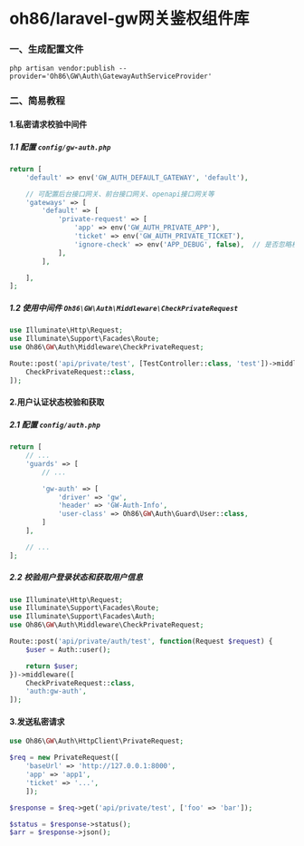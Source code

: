 # oh86/laravel-gw网关鉴权组件库

### 一、生成配置文件
```shell
php artisan vendor:publish --provider='Oh86\GW\Auth\GatewayAuthServiceProvider'
```

### 二、简易教程

#### 1.私密请求校验中间件

##### 1.1 配置 `config/gw-auth.php`
```php
return [
    'default' => env('GW_AUTH_DEFAULT_GATEWAY', 'default'),

    // 可配置后台接口网关、前台接口网关、openapi接口网关等
    'gateways' => [
        'default' => [
            'private-request' => [
                'app' => env('GW_AUTH_PRIVATE_APP'),
                'ticket' => env('GW_AUTH_PRIVATE_TICKET'),
                'ignore-check' => env('APP_DEBUG', false),  // 是否忽略校验，缺省是false
            ],
        ],

    ],
];
```

##### 1.2 使用中间件 `Oh86\GW\Auth\Middleware\CheckPrivateRequest`
```php
use Illuminate\Http\Request;
use Illuminate\Support\Facades\Route;
use Oh86\GW\Auth\Middleware\CheckPrivateRequest;

Route::post('api/private/test', [TestController::class, 'test'])->middleware([
    CheckPrivateRequest::class,
]);
```

#### 2.用户认证状态校验和获取

##### 2.1 配置 `config/auth.php`
```php
return [
    // ...
    'guards' => [
        // ...

        'gw-auth' => [
            'driver' => 'gw',
            'header' => 'GW-Auth-Info',
            'user-class' => Oh86\GW\Auth\Guard\User::class,
        ]
    ],

    // ...
];
```

##### 2.2 校验用户登录状态和获取用户信息
```php
use Illuminate\Http\Request;
use Illuminate\Support\Facades\Route;
use Illuminate\Support\Facades\Auth;
use Oh86\GW\Auth\Middleware\CheckPrivateRequest;

Route::post('api/private/auth/test', function(Request $request) {
    $user = Auth::user();

    return $user;
})->middleware([
    CheckPrivateRequest::class,
    'auth:gw-auth',
]);
```

#### 3.发送私密请求
```php
use Oh86\GW\Auth\HttpClient\PrivateRequest;

$req = new PrivateRequest([
    'baseUrl' => 'http://127.0.0.1:8000', 
    'app' => 'app1', 
    'ticket' => '...',
    ]);

$response = $req->get('api/private/test', ['foo' => 'bar']);

$status = $response->status();
$arr = $response->json();
```
